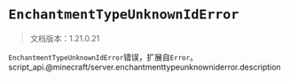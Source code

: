 # `EnchantmentTypeUnknownIdError`

> 文档版本：1.21.0.21

`EnchantmentTypeUnknownIdError`错误，扩展自`Error`。script_api.@minecraft/server.enchantmenttypeunknowniderror.description
